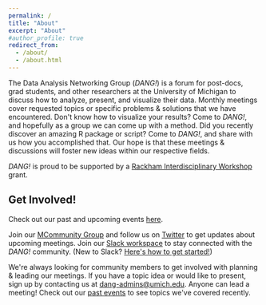 ```yaml
---
permalink: /
title: "About"
excerpt: "About"
#author_profile: true
redirect_from:
  - /about/
  - /about.html
---
```



The Data Analysis Networking Group (_DANG!_) is a forum for post-docs, grad students, and other researchers at
the University of Michigan to discuss how to analyze, present, and visualize their data.
Monthly meetings cover requested topics or specific problems & solutions that we have encountered.
Don't know how to visualize your results? Come to _DANG!_, and hopefully as a group we can come up with a method.
Did you recently discover an amazing R package or script? Come to _DANG!_, and share with us how you accomplished that.
Our hope is that these meetings & discussions will foster new ideas within our respective fields.

_DANG!_ is proud to be supported by a [Rackham Interdisciplinary Workshop](https://rackham.umich.edu/faculty-and-staff/faculty-and-program-funding/rackham-interdisciplinary-workshops/) grant.

## Get Involved!

Check out our past and upcoming events [here](events).

Join our [MCommunity Group](https://mcommunity.umich.edu/#group:umich%20dang) and follow us on [Twitter](https://twitter.com/um_dang) to get updates about upcoming meetings.
Join our [Slack workspace](https://join.slack.com/t/umich-dang/shared_invite/enQtNjEzMTU5MDU3MDU2LTdhNGZjMzJmNDc0NTFkZDVkMjBmMjFhM2ZjN2QzMGY2ZDcwMTU4ZTcwOTdjZTJmMGI3MTExMGIxOTljMjllMzA) to stay connected with the _DANG!_ community.
(New to Slack? [Here's how to get started!](https://get.slack.help/hc/en-us/articles/218080037-Getting-started-for-new-members))

We're always looking for community members to get involved with planning & leading our meetings.
If you have a topic idea or would like to present, sign up by contacting us at [dang-admins@umich.edu](mailto:dang-admins@umich.edu).
Anyone can lead a meeting!
Check out our [past events](https://um-dang.github.io/events/#past-events) to see topics we've covered recently.
